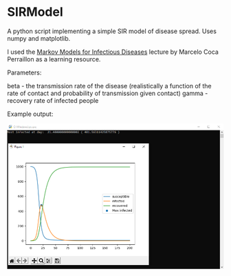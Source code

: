 # SIRModel
A python script implementing a simple SIR model of disease spread. Uses numpy and matplotlib. 

I used the [Markov Models for Infectious Diseases](https://clas.ucdenver.edu/marcelo-perraillon/sites/default/files/attached-files/lecture_12_inf_model.pdf) lecture by Marcelo Coca Perraillon as a learning resource.

Parameters:

beta - the transmission rate of the disease (realistically a function of the rate of contact and probability of transmission given contact)
gamma - recovery rate of infected people

Example output:

![Example result](https://raw.githubusercontent.com/AdrianKlessa/SIRModel/main/figure.png)
